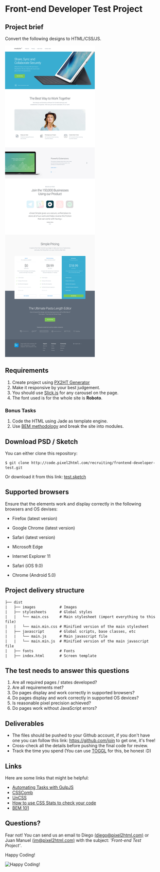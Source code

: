 # Front-end Developer Test Project

## Project brief

Convert the following designs to HTML/CSS/JS. 

![preview](preview.png)

## Requirements

1. Create project using [PX2HT Generator](https://github.com/Pixel2HTML/pixel2html-generator)
2. Make it responsive by your best judgement.
3. You should use [Slick.js](http://kenwheeler.github.io/slick/) for any 
carousel on the page.
5. The font used is for the whole site is **Roboto**.

### Bonus Tasks
1. Code the HTML using Jade as template engine.
2. Use [BEM methodology](https://en.bem.info/methodology/) and break the site 
into modules.

## Download PSD / Sketch

You can either clone this repository:

~~~
$ git clone http://code.pixel2html.com/recruiting/frontend-developer-test.git
~~~

Or download it from this link: [test.sketch](http://code.pixel2html.com/recruiting/frontend-developer-test/blob/master/assets/test.sketch)

## Supported browsers

Ensure that the elements work and display correctly in the following browsers 
and OS devises:

- Firefox       (latest version)
- Google Chrome (latest version)
- Safari        (latest version)
- Microsoft Edge
- Internet Explorer 11

- Safari (iOS 9.0)
- Chrome (Android 5.0)

## Project delivery structure

~~~
├── dist
|   ├── images           # Images
|   ├── stylesheets      # Global styles
|   |   └── main.css     # Main stylesheet (import everything to this file)
|   |   └── main.min.css # Minified version of the main stylesheet
|   ├── javascript       # Global scripts, base classes, etc
|   |   └── main.js      # Main javascript file
|   |   └── main.min.js  # Minified version of the main javascript file
|   ├── fonts            # Fonts 
|   ├── index.html       # Screen template
~~~

## The test needs to answer this questions

1. Are all required pages / states developed?
2. Are all requirements met? 
3. Do pages display and work correctly in supported browsers? 
4. Do pages display and work correctly in supported OS devices? 
5. Is reasonable pixel precision achieved?
6. Do pages work without JavaScript errors?


## Deliverables

- The files should be pushed to your Github account, if you don't have one you can
follow this link: https://github.com/join to get one, it's free!
- Cross-check all the details before pushing the final code for review.
- Track the time you spend (You can use [TOGGL](https://www.toggl.com/) for this, be honest :D)

## Links

Here are some links that might be helpful:

- [Automating Tasks with GulpJS](https://scotch.io/tutorials/automate-your-tasks-easily-with-gulp-js)
- [CSSComb](https://github.com/csscomb/csscomb.js)
- [UnCSS](https://github.com/giakki/uncss)
- [How to use CSS Stats to check your code](http://webdesign.tutsplus.com/tutorials/understanding-css-stats-how-to-make-the-most-of-the-numbers--cms-22756)
- [BEM 101](https://css-tricks.com/bem-101/)

## Questions?

Fear not! You can send us an email to Diego [(diego@pixel2html.com)](mailto:diego@pixel2html.com)
or Juan Manuel [(jm@pixel2html.com)](mailto:jm@pixel2html.com) with the subject: 
_'Front-end Test Project'_.

Happy Coding!

![Happy Coding!](http://tclhost.com/RWyB4eL.gif)
